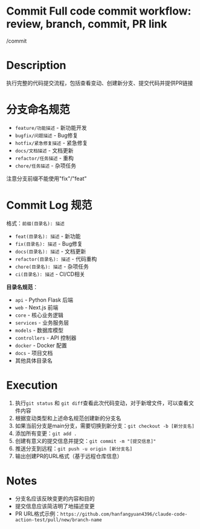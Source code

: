 # Commit Full code commit workflow: review, branch, commit, PR link
/commit

# Description
执行完整的代码提交流程，包括查看变动、创建新分支、提交代码并提供PR链接

# 分支命名规范
- `feature/功能描述` - 新功能开发
- `bugfix/问题描述` - Bug修复
- `hotfix/紧急修复描述` - 紧急修复
- `docs/文档描述` - 文档更新
- `refactor/任务描述` - 重构
- `chore/任务描述` - 杂项任务

注意分支前缀不能使用"fix"/"feat"

# Commit Log 规范
格式：`前缀(目录名): 描述`
- `feat(目录名): 描述` - 新功能
- `fix(目录名): 描述` - Bug修复
- `docs(目录名): 描述` - 文档更新
- `refactor(目录名): 描述` - 代码重构
- `chore(目录名): 描述` - 杂项任务
- `ci(目录名): 描述` - CI/CD相关

**目录名规范**：
- `api` - Python Flask 后端
- `web` - Next.js 前端
- `core` - 核心业务逻辑
- `services` - 业务服务层
- `models` - 数据库模型
- `controllers` - API 控制器
- `docker` - Docker 配置
- `docs` - 项目文档
- 其他具体目录名

# Execution
1. 执行`git status` 和 `git diff`查看此次代码变动，对于新增文件，可以查看文件内容
2. 根据变动类型和上述命名规范创建新的分支名
3. 如果当前分支是main分支，需要切换到新分支：`git checkout -b [新分支名]`
4. 添加所有变更：`git add .`
5. 创建有意义的提交信息并提交：`git commit -m "[提交信息]"`
6. 推送分支到远程：`git push -u origin [新分支名]`
7. 输出创建PR的URL格式（基于远程仓库信息）

# Notes
- 分支名应该反映变更的内容和目的
- 提交信息应该简洁明了地描述变更
- PR URL格式示例：`https://github.com/hanfangyuan4396/claude-code-action-test/pull/new/branch-name`